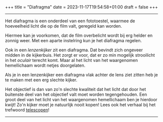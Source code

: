 +++
title = "Diafragma"
date = 2023-11-17T19:54:58+01:00
draft = false
+++

---
Het diafragma is een onderdeel van een fototoestel, waarmee de
hoeveelheid licht die op de film valt, geregeld kan worden.

Hiermee kan je voorkomen, dat de film overbelicht wordt bij erg helder
en zonnig weer. Met een aparte instelring kun je het diafragma regelen.

Ook in een *lenzenkijker* zit een diafragma. Dat bevindt zich ongeveer
midden in de kijkerbuis. Het zorgt er voor, dat er zo min mogelijk
strooilicht in het *oculair* terecht komt. Maar al het licht van het
waargenomen hemellichaam wordt netjes doorgelaten.

Als je in een lenzenkijker een diafragma vlak achter de lens ziet zitten
heb je te maken met een erg slechte kijker.

Het objectief is dan van zo'n slechte kwaliteit dat het licht dat door
het buitenste deel van het objectief valt moet worden tegengehouden. Een
groot deel van het licht van het waargenomen hemellichaam ben je
hierdoor kwijt! Zo\'n kijker moet je natuurlijk nooit kopen! Lees ook
het verhaal bij het trefwoord [telescopen](/encyclopedie/telescopen)!

---
